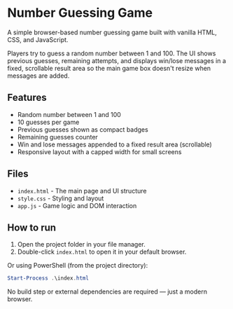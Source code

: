 # Number Guessing Game

A simple browser-based number guessing game built with vanilla HTML, CSS, and JavaScript.

Players try to guess a random number between 1 and 100. The UI shows previous guesses, remaining attempts, and displays win/lose messages in a fixed, scrollable result area so the main game box doesn't resize when messages are added.

## Features

- Random number between 1 and 100
- 10 guesses per game
- Previous guesses shown as compact badges
- Remaining guesses counter
- Win and lose messages appended to a fixed result area (scrollable)
- Responsive layout with a capped width for small screens

## Files

- `index.html` - The main page and UI structure
- `style.css` - Styling and layout
- `app.js` - Game logic and DOM interaction

## How to run

1. Open the project folder in your file manager.
2. Double-click `index.html` to open it in your default browser.

Or using PowerShell (from the project directory):

```powershell
Start-Process .\index.html
```

No build step or external dependencies are required — just a modern browser.

